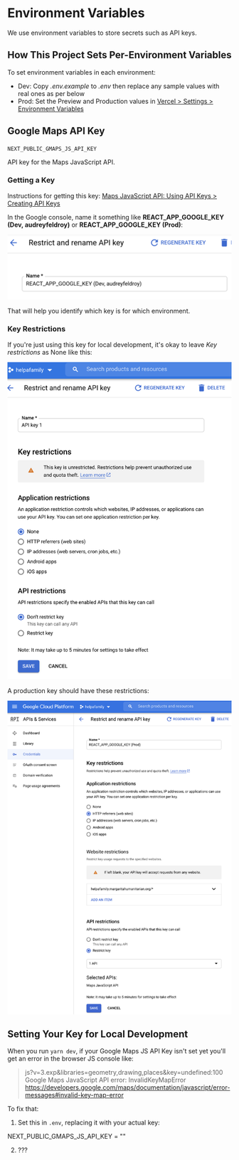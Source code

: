 # Environment Variables

We use environment variables to store secrets such as API keys.

## How This Project Sets Per-Environment Variables

To set environment variables in each environment:

* Dev: Copy *.env.example* to *.env* then replace any sample values with real ones as per below
* Prod: Set the Preview and Production values in [Vercel > Settings > Environment Variables](https://vercel.com/margaritahumanitarian/helpafamily/settings/environment-variables)

## Google Maps API Key

`NEXT_PUBLIC_GMAPS_JS_API_KEY `

API key for the Maps JavaScript API. 

### Getting a Key

Instructions for getting this key: [Maps JavaScript API: Using API Keys > Creating API Keys](https://developers.google.com/maps/documentation/javascript/get-api-key#creating-api-keys)

In the Google console, name it something like **REACT_APP_GOOGLE_KEY (Dev, audreyfeldroy)** or **REACT_APP_GOOGLE_KEY (Prod)**:

![Google Maps JS API Key Naming](./images/gmaps-key-naming.png)

That will help you identify which key is for which environment.

### Key Restrictions

If you're just using this key for local development, it's okay to leave *Key restrictions* as None like this:

<img alt="Google Maps JS API Key Restrictions: Dev Environment" src="./images/gmaps-key-restrictions-dev.png" width="600"/>

A production key should have these restrictions:

<img alt="Google Maps JS API Key Restrictions: Prod Environment" src="./images/gmaps-key-restrictions-prod.png" width="600"/>

## Setting Your Key for Local Development

When you run `yarn dev`, if your Google Maps JS API Key isn't set yet you'll get an error in the browser JS console like:

> js?v=3.exp&libraries=geometry,drawing,places&key=undefined:100 Google Maps JavaScript API error: InvalidKeyMapError
> https://developers.google.com/maps/documentation/javascript/error-messages#invalid-key-map-error

To fix that:

1. Set this in `.env`, replacing it with your actual key:

NEXT_PUBLIC_GMAPS_JS_API_KEY = "<your Google Maps JavaScript API Key here>"

2. ???
